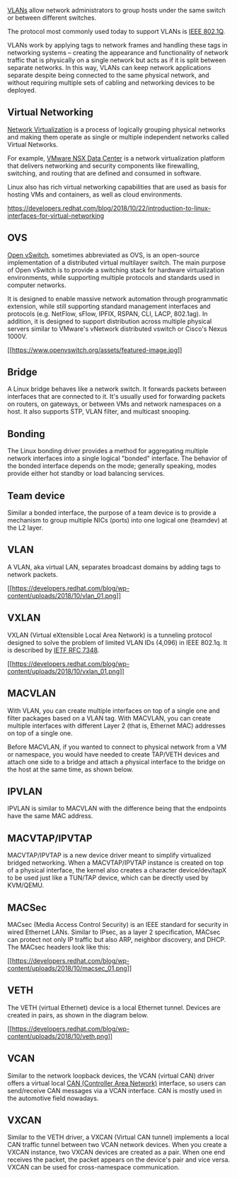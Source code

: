[VLANs](  https://en.m.wikipedia.org/wiki/Virtual_LAN ) allow network administrators to group hosts under the same switch or between different switches.

The protocol most commonly used today to support VLANs is [IEEE 802.1Q]( https://en.m.wikipedia.org/wiki/IEEE_802.1Q   ).

VLANs work by applying tags to network frames and handling these tags in networking systems – creating the appearance and functionality of network traffic that is physically on a single network but acts as if it is split between separate networks. In this way, VLANs can keep network applications separate despite being connected to the same physical network, and without requiring multiple sets of cabling and networking devices to be deployed.


## Virtual Networking 


[Network Virtualization](  https://www.vmware.com/topics/glossary/content/network-virtualization ) is a process of logically grouping physical networks and making them operate as single or multiple independent networks called Virtual Networks.

For example, [VMware NSX Data Center](    https://docs.vmware.com/en/VMware-NSX-Data-Center-for-vSphere/index.html  ) is a network virtualization platform that delivers networking and security components like firewalling, switching, and routing that are defined and consumed in software.

Linux also has rich virtual networking capabilities that are used as basis for hosting VMs and containers, as well as cloud environments.  



https://developers.redhat.com/blog/2018/10/22/introduction-to-linux-interfaces-for-virtual-networking

## OVS

[Open vSwitch](https://www.openvswitch.org/), sometimes abbreviated as OVS, is an open-source implementation of a distributed virtual multilayer switch. The main purpose of Open vSwitch is to provide a switching stack for hardware virtualization environments, while supporting multiple protocols and standards used in computer networks.

It is designed to enable massive network automation through programmatic extension, while still supporting standard management interfaces and protocols (e.g. NetFlow, sFlow, IPFIX, RSPAN, CLI, LACP, 802.1ag).  In addition, it is designed to support distribution across multiple physical servers similar to VMware's vNetwork distributed vswitch or Cisco's Nexus 1000V. 

[[https://www.openvswitch.org/assets/featured-image.jpg]]

## Bridge

A Linux bridge behaves like a network switch. It forwards packets between interfaces that are connected to it. It's usually used for forwarding packets on routers, on gateways, or between VMs and network namespaces on a host. It also supports STP, VLAN filter, and multicast snooping.

## Bonding

The Linux bonding driver provides a method for aggregating multiple network interfaces into a single logical "bonded" interface. The behavior of the bonded interface depends on the mode; generally speaking, modes provide either hot standby or load balancing services.

## Team device

Similar a bonded interface, the purpose of a team device is to provide a mechanism to group multiple NICs (ports) into one logical one (teamdev) at the L2 layer.

## VLAN

A VLAN, aka virtual LAN, separates broadcast domains by adding tags to network packets. 

[[https://developers.redhat.com/blog/wp-content/uploads/2018/10/vlan_01.png]]

## VXLAN

VXLAN (Virtual eXtensible Local Area Network) is a tunneling protocol designed to solve the problem of limited VLAN IDs (4,096) in IEEE 802.1q. It is described by [IETF RFC 7348](https://datatracker.ietf.org/doc/html/rfc7348).


[[https://developers.redhat.com/blog/wp-content/uploads/2018/10/vxlan_01.png]]

## MACVLAN


With VLAN, you can create multiple interfaces on top of a single one and filter packages based on a VLAN tag. With MACVLAN, you can create multiple interfaces with different Layer 2 (that is, Ethernet MAC) addresses on top of a single one.

Before MACVLAN, if you wanted to connect to physical network from a VM or namespace, you would have needed to create TAP/VETH devices and attach one side to a bridge and attach a physical interface to the bridge on the host at the same time, as shown below.


## IPVLAN

IPVLAN is similar to MACVLAN with the difference being that the endpoints have the same MAC address.


## MACVTAP/IPVTAP

MACVTAP/IPVTAP is a new device driver meant to simplify virtualized bridged networking. When a MACVTAP/IPVTAP instance is created on top of a physical interface, the kernel also creates a character device/dev/tapX to be used just like a TUN/TAP device, which can be directly used by KVM/QEMU.

## MACSec

MACsec (Media Access Control Security) is an IEEE standard for security in wired Ethernet LANs. Similar to IPsec, as a layer 2 specification, MACsec can protect not only IP traffic but also ARP, neighbor discovery, and DHCP. The MACsec headers look like this:

[[https://developers.redhat.com/blog/wp-content/uploads/2018/10/macsec_01.png]]

## VETH

The VETH (virtual Ethernet) device is a local Ethernet tunnel. Devices are created in pairs, as shown in the diagram below.

[[https://developers.redhat.com/blog/wp-content/uploads/2018/10/veth.png]]

## VCAN

Similar to the network loopback devices, the VCAN (virtual CAN) driver offers a virtual local [CAN (Controller Area Network)](https://en.wikipedia.org/wiki/CAN_bus) interface, so users can send/receive CAN messages via a VCAN interface. CAN is mostly used in the automotive field nowadays.

## VXCAN

Similar to the VETH driver, a VXCAN (Virtual CAN tunnel) implements a local CAN traffic tunnel between two VCAN network devices. When you create a VXCAN instance, two VXCAN devices are created as a pair. When one end receives the packet, the packet appears on the device's pair and vice versa. VXCAN can be used for cross-namespace communication.

